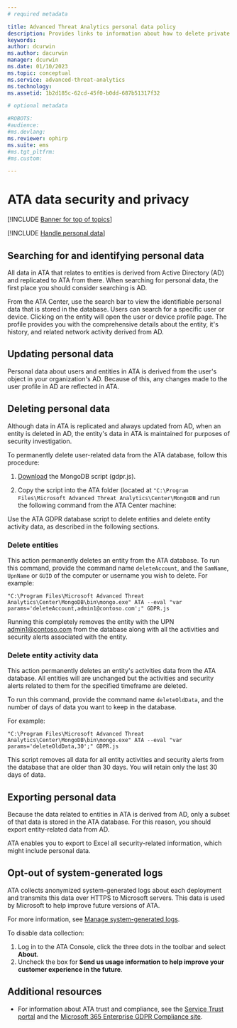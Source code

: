 ```yaml
---
# required metadata

title: Advanced Threat Analytics personal data policy
description: Provides links to information about how to delete private information and personal data from ATA.
keywords:
author: dcurwin
ms.author: dacurwin
manager: dcurwin
ms.date: 01/10/2023
ms.topic: conceptual
ms.service: advanced-threat-analytics
ms.technology:
ms.assetid: 1b2d185c-62cd-45f0-b0dd-687b51317f32

# optional metadata

#ROBOTS:
#audience:
#ms.devlang:
ms.reviewer: ophirp
ms.suite: ems
#ms.tgt_pltfrm:
#ms.custom:

---
```


# ATA data security and privacy

[!INCLUDE [Banner for top of topics](includes/banner.md)]

[!INCLUDE [Handle personal data](../includes/gdpr-intro-sentence.md)]

## Searching for and identifying personal data 

All data in ATA that relates to entities is derived from Active Directory (AD) and replicated to ATA from there. When searching for personal data, the first place you should consider searching is AD. 

From the ATA Center, use the search bar to view the identifiable personal data that is stored in the database. Users can search for a specific user or device. Clicking on the entity will open the user or device profile page. The profile provides you with the comprehensive details about the entity, it's history, and related network activity derived from AD. 

## Updating personal data 

Personal data about users and entities in ATA is derived from the user's object in your organization's AD. Because of this, any changes made to the user profile in AD are reflected in ATA. 

## Deleting personal data 

Although data in ATA is replicated and always updated from AD, when an entity is deleted in AD, the entity's data in ATA is maintained for purposes of security investigation. 

To permanently delete user-related data from the ATA database, follow this procedure: 

1. [Download](https://aka.ms/ata-gdpr-script) the MongoDB script (gdpr.js).  

1. Copy the script into the ATA folder (located at `"C:\Program Files\Microsoft Advanced Threat Analytics\Center\MongoDB` and run the following command from the ATA Center machine: 

Use the ATA GDPR database script to delete entities and delete entity activity data, as described in the following sections.

### Delete entities

This action permanently deletes an entity from the ATA database. To run this command, provide the command name `deleteAccount`, and the `SamName`, `UpnName` or `GUID` of the computer or username you wish to delete. For example: 

`"C:\Program Files\Microsoft Advanced Threat Analytics\Center\MongoDB\bin\mongo.exe" ATA --eval "var params='deleteAccount,admin1@contoso.com';" GDPR.js`

Running this completely removes the entity with the UPN admin1@contoso.com from the database along with all the activities and security alerts associated with the entity. 

### Delete entity activity data

This action permanently deletes an entity's activities data from the ATA database. All entities will are unchanged but the activities and security alerts related to them for the specified timeframe are deleted. 

To run this command, provide the command name `deleteOldData`, and the number of days of data you want to keep in the database. 

For example: 

`"C:\Program Files\Microsoft Advanced Threat Analytics\Center\MongoDB\bin\mongo.exe" ATA --eval "var params='deleteOldData,30';" GDPR.js`

This script removes all data for all entity activities and security alerts from the database that are older than 30 days. You will retain only the last 30 days of data.

## Exporting personal data 

Because the data related to entities in ATA is derived from AD, only a subset of that data is stored in the ATA database. For this reason, you should export entity-related data from AD. 

ATA enables you to export to Excel all security-related information, which might include personal data. 

 
## Opt-out of system-generated logs 

ATA collects anonymized system-generated logs about each deployment and transmits this data over HTTPS to Microsoft servers. This data is used by Microsoft to help improve future versions of ATA. 

For more information, see [Manage system-generated logs](manage-telemetry-settings.md).

To disable data collection:

1. Log in to the ATA Console, click the three dots in the toolbar and select **About**. 
1. Uncheck the box for **Send us usage information to help improve your customer experience in the future**. 

## Additional resources

- For information about ATA trust and compliance, see the [Service Trust portal](https://servicetrust.microsoft.com/ViewPage/GDPRGetStarted) and the [Microsoft 365 Enterprise GDPR Compliance site](/compliance/regulatory/gdpr).
